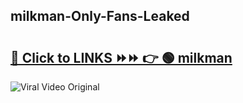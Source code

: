 
 ## milkman-Only-Fans-Leaked

# <h2><a href="https://clipsfans.com/milkman&ref=git">🔗 Click to LINKS ⏩⏩ 👉 🟢 milkman </a></h2>

<a href="https://clipsfans.com/milkman&ref=git" rel="nofollow" data-target="animated-image.originalLink"><img src="https://i.ibb.co.com/xMMVF88/686577567.gif" alt="Viral Video Original" style="max-width: 100%; display: inline-block;" data-target="animated-image.originalImage"></a>
